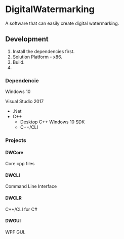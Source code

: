 # DigitalWatermarking
A software that can easily create digital watermarking. 



## Development ##

1. Install the dependencies first.
2. Solution Platform - x86.
3. Build.
4. 

### Dependencie

Windows 10

Visual Studio 2017

- .Net
- C++
  - Desktop C++ Windows 10 SDK
  - C++/CLI

### Projects

#### DWCore

Core cpp files

#### DWCLI

Command Line Interface

#### DWCLR

C++/CLI for C#

#### DWGUI

WPF GUI.